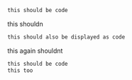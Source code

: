```haskell
this should be code
```

this shouldn

```haskell
this should also be displayed as code
```

this again shouldnt

```haskell
this should be code
this too
```
